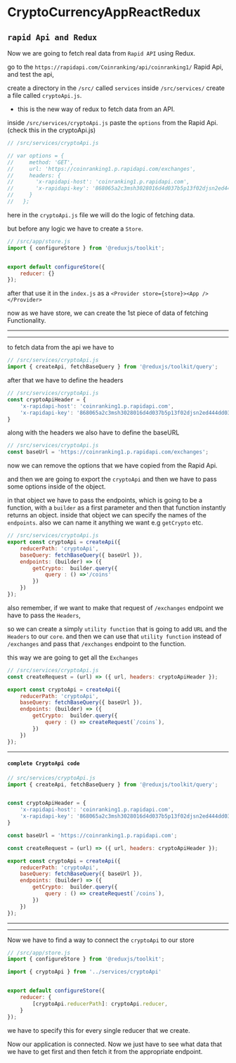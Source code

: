 # CryptoCurrencyAppReactRedux

## `rapid Api and Redux`

Now we are going to fetch real data from `Rapid API` using Redux.

go to the `https://rapidapi.com/Coinranking/api/coinranking1/` Rapid Api, and test the api,

create a directory in the `/src/` called `services` inside `/src/services/` create a file called `cryptoApi.js`.

* this is the new way of redux to fetch data from an API. 

inside `/src/services/cryptoApi.js` paste the `options` from the Rapid Api. (check this in the cryptoApi.js)


```js
// /src/services/cryptoApi.js

// var options = {
//     method: 'GET',
//     url: 'https://coinranking1.p.rapidapi.com/exchanges',
//     headers: {
//       'x-rapidapi-host': 'coinranking1.p.rapidapi.com',
//       'x-rapidapi-key': '868065a2c3msh3028016d4d037b5p13f02djsn2ed444dd03a9'
//     }
//   };
```

here in the `cryptoApi.js` file we will do the logic of fetching data.

but before any logic we have to create a `Store`.

```js
// /src/app/store.js
import { configureStore } from '@reduxjs/toolkit';


export default configureStore({
    reducer: {}
});
```

after that use it in the `index.js` as a `<Provider store={store}><App /></Provider>`

now as we have store, we can create the 1st piece of data of fetching Functionality.

---
---

to fetch data from the api we have to 
```js
// /src/services/cryptoApi.js
import { createApi, fetchBaseQuery } from '@reduxjs/toolkit/query';
```

after that we have to define the headers
```js
// /src/services/cryptoApi.js
const cryptoApiHeader = {
    'x-rapidapi-host': 'coinranking1.p.rapidapi.com',
    'x-rapidapi-key': '868065a2c3msh3028016d4d037b5p13f02djsn2ed444dd03a9'
}
```

along with the headers we also have to define the baseURL
```js
// /src/services/cryptoApi.js
const baseUrl = 'https://coinranking1.p.rapidapi.com/exchanges';
```

now we can remove the options that we have copied from the Rapid Api.

and then we are going to export the `cryptoApi` and then we have to pass some options inside of the object.

in that object we have to pass the endpoints, which is going to be a function, with a `builder` as a first parameter and then that function instantly returns an object. inside that object we can specify the names of the `endpoints`. also we can name it anything we want e.g `getCrypto` etc.

```js
// /src/services/cryptoApi.js
export const cryptoApi = createApi({
    reducerPath: 'cryptoApi',
    baseQuery: fetchBaseQuery({ baseUrl }),
    endpoints: (builder) => ({
        getCrypto:  builder.query({
            query : () =>'/coins'
        })
    })
});
```

also remember, if we want to make that request of `/exchanges` endpoint we have to pass the `Headers`,   

so we can create a simply `utility function` that is going to add `URL` and the `Headers` to our `core`.
and then we can use that `utility function` instead of `/exchanges` and pass that `/exchanges` endpoint to the function.

this way we are going to get all the `Exchanges`

```js
// /src/services/cryptoApi.js
const createRequest = (url) => ({ url, headers: cryptoApiHeader });

export const cryptoApi = createApi({
    reducerPath: 'cryptoApi',
    baseQuery: fetchBaseQuery({ baseUrl }),
    endpoints: (builder) => ({
        getCrypto:  builder.query({
            query : () => createRequest(`/coins`),
        })
    })
});
```
---

#### `complete CryptoApi code`

```jsx
// src/services/cryptoApi.js
import { createApi, fetchBaseQuery } from '@reduxjs/toolkit/query';


const cryptoApiHeader = {
    'x-rapidapi-host': 'coinranking1.p.rapidapi.com',
    'x-rapidapi-key': '868065a2c3msh3028016d4d037b5p13f02djsn2ed444dd03a9'
}

const baseUrl = 'https://coinranking1.p.rapidapi.com';

const createRequest = (url) => ({ url, headers: cryptoApiHeader });

export const cryptoApi = createApi({
    reducerPath: 'cryptoApi',
    baseQuery: fetchBaseQuery({ baseUrl }),
    endpoints: (builder) => ({
        getCrypto:  builder.query({
            query : () => createRequest(`/coins`),
        })
    })
});
```

---
---

Now we have to find a way to connect the `cryptoApi` to our store

```js
// /src/app/store.js
import { configureStore } from '@reduxjs/toolkit';

import { cryptoApi } from '../services/cryptoApi'


export default configureStore({
    reducer: {
        [cryptoApi.reducerPath]: cryptoApi.reducer,
    }
});
```

we have to specify this for every single reducer that we create.

Now our application is connected. Now we just have to see what data that we have to get first and then fetch it from the appropriate endpoint.
